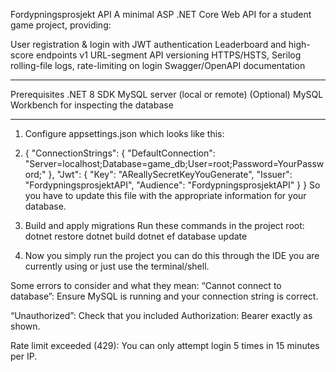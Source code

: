 Fordypningsprosjekt API
A minimal ASP .NET Core Web API for a student game project, providing:

User registration & login with JWT authentication
Leaderboard and high-score endpoints
v1 URL-segment API versioning
HTTPS/HSTS, Serilog rolling-file logs, rate-limiting on login
Swagger/OpenAPI documentation

---

Prerequisites
.NET 8 SDK
MySQL server (local or remote)
(Optional) MySQL Workbench for inspecting the database

---

1. Configure appsettings.json which looks like this:
2. {
   "ConnectionStrings": {
   "DefaultConnection": "Server=localhost;Database=game_db;User=root;Password=YourPassword;"
   },
   "Jwt": {
   "Key":      "AReallySecretKeyYouGenerate",
   "Issuer":   "FordypningsprosjektAPI",
   "Audience": "FordypningsprosjektAPI"
   }
   }
So you have to update this file with the appropriate information for your database.

3. Build and apply migrations
Run these commands in the project root:
dotnet restore
dotnet build
dotnet ef database update

4. Now you simply run the project you can do this through the IDE you are currently using or
just use the terminal/shell.

Some errors to consider and what they mean:
“Cannot connect to database”: Ensure MySQL is running and your connection string is correct.

“Unauthorized”: Check that you included Authorization: Bearer <token> exactly as shown.

Rate limit exceeded (429): You can only attempt login 5 times in 15 minutes per IP.